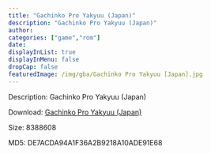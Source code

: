```yaml
---
title: "Gachinko Pro Yakyuu (Japan)"
description: "Gachinko Pro Yakyuu (Japan)"
author: 
categories: ["game","rom"]
date: 
displayInList: true
displayInMenu: false
dropCap: false
featuredImage: /img/gba/Gachinko Pro Yakyuu [Japan].jpg
---
```


Description: Gachinko Pro Yakyuu (Japan)

Download: <a style="text-decoration:underline;" href="https://mega.nz/#!6KQCmQzQ!huTysaScb6apZZ3IwdtjMCSl2Qwc_x_PFjiaYx7KZI8" target = "_blank" rel = "nofollow" > Gachinko Pro Yakyuu (Japan)</a>

Size: 8388608

MD5: DE7ACDA94A1F36A2B9218A10ADE91E68

